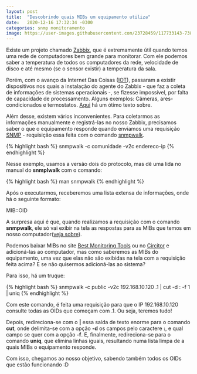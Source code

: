 ```yaml
---
layout: post
title:  "Descobrindo quais MIBs um equipamento utiliza"
date:   2020-12-16 17:32:34 -0300
categories: snmp monitoramento
image: https://user-images.githubusercontent.com/23728459/117733143-738a8c00-b1c7-11eb-915c-3ddaf1db3d97.png
---
```


Existe um projeto chamado [Zabbix], que é extremamente útil quando temos uma rede de computadores bem grande para monitorar. Com ele podemos saber a temperatura de todos os computadores da rede, velocidade de disco e até mesmo (se o sensor existir) a temperatura da sala.

Porém, com o avanço da Internet Das Coisas ([IOT]), passaram a existir dispositivos nos quais a instalação do agente do Zabbix - que faz a coleta de informações de sistemas operacionais -, se fizesse impossível, por falta de capacidade de processamento. Alguns exemplos: Câmeras, ares-condicionados e termostatos. [Aqui] há um ótimo texto sobre.

Além desse, existem vários inconvenientes. Para coletarmos as informações manualmente e registrá-las no nosso Zabbix, precisamos saber o que o equipamento responde quando enviamos uma requisição [SNMP] - requisição essa feita com o comando [snmpwalk].

{% highlight bash %}
snmpwalk -c comunidade -v2c endereco-ip
{% endhighlight %}

Nesse exemplo, usamos a versão dois do protocolo, mas dê uma lida no manual do **snmplwalk** com o comando:

{% highlight bash %}
man snmpwalk
{% endhighlight %}

Após o executarmos, receberemos uma lista extensa de informações, onde há o seguinte formato:

MIB::OID

A surpresa aqui é que, quando realizamos a requisição com o comando **snmpwalk**, ele só vai exibir na tela as respostas para as MIBs que temos em nosso computador([veja sobre]).

Podemos baixar MIBs no site [Best Monitoring Tools] ou no [Circitor] e adicioná-las ao computador, mas como saberemos as MIBs do equipamento, uma vez que elas não são exibidas na tela com a requisição feita acima? E se não quisermos adicioná-las ao sistema?

Para isso, há um truque:

{% highlight bash %}
snmpwalk -c public -v2c 192.168.10.120 .1 | cut -d : -f 1 | uniq
{% endhighlight %}

Com este comando, é feita uma requisição para que o IP 192.168.10.120 consulte todas as OIDs que começam com .1. Ou seja, teremos tudo!

Depois, redireciona-se com o **\|** essa saída de texto enorme para o comando **cut**, onde delimita-se com a opção **-d** os campos pelo caractere **:**, e qual campo se quer com a opção **-f**. E, finalmente, redireciona-se para o comando **uniq**, que elimina linhas iguais, resultando numa lista limpa de a quais MIBs o equipamento responde.

Com isso, chegamos ao nosso objetivo, sabendo também todos os OIDs que estão funcionando :D

[Zabbix]: https://www.zabbix.com/br/
[IOT]: https://pt.wikipedia.org/wiki/Internet_das_coisas
[Aqui]: https://errc.sbc.org.br/2020/papers/ST_IC2_2_SNMP_Industriais.pdf
[SNMP]: https://www.gta.ufrj.br/grad/10_1/snmp/snmp.htm
[snmpwalk]: http://www.net-snmp.org/docs/man/snmpwalk.html
[veja sobre]: https://meuladodigital.com.br/2020/04/23/carregando-novas-mibs-no-linux/
[Best Monitoring Tools]: https://bestmonitoringtools.com/
[Circitor]: http://www.circitor.fr/Mibs/Mibs.php

